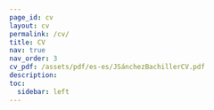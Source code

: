 ```yaml
---
page_id: cv
layout: cv
permalink: /cv/
title: CV
nav: true
nav_order: 3
cv_pdf: /assets/pdf/es-es/JSánchezBachillerCV.pdf
description: 
toc:
  sidebar: left
---
```

